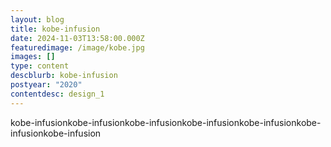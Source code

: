 ```yaml
---
layout: blog
title: kobe-infusion
date: 2024-11-03T13:58:00.000Z
featuredimage: /image/kobe.jpg
images: []
type: content
descblurb: kobe-infusion
postyear: "2020"
contentdesc: design_1
---
```

kobe-infusionkobe-infusionkobe-infusionkobe-infusionkobe-infusionkobe-infusionkobe-infusion
